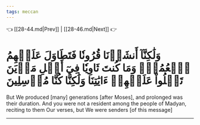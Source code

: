 ```yaml
---
tags: meccan
---
```


👈 [[28-44.md|Prev]] | [[28-46.md|Next]] 👉

# وَلَٰكِنَّآ أَنشَأۡنَا قُرُونٗا فَتَطَاوَلَ عَلَيۡهِمُ ٱلۡعُمُرُۚ وَمَا كُنتَ ثَاوِيٗا فِيٓ أَهۡلِ مَدۡيَنَ تَتۡلُواْ عَلَيۡهِمۡ ءَايَٰتِنَا وَلَٰكِنَّا كُنَّا مُرۡسِلِينَ

But We produced [many] generations [after Moses], and prolonged was their duration. And you were not a resident among the people of Madyan, reciting to them Our verses, but We were senders [of this message]

---

